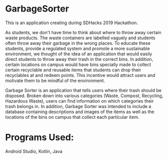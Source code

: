 # GarbageSorter

This is an application creating during SDHacks 2019 Hackathon.

As students, we don't have time to think about where to throw away certain waste products. The waste containers are labelled vaguely and students often throw away their garbage in the wrong places. To educate these students, provide a regulated system and promote a more sustainable environment, we thought of the idea of an application that would easily direct students to throw away their trash in the correct bins. In addition, certain locations on campus would have bins specially made to collect certain recyclable and reusable items that students can drop their recyclables at and redeem points. This incentive would attract users and motivate them to be mindful of the environment.

Garbage Sorter is an application that tells users where their trash should be disposed. Broken down into various categories (Waste, Compost, Recycling, Hazardous Waste), users can find information on which categories their trash belongs in. In addition, Garbage Sorter was intended to include a database containing descriptions and images of the items as well as the locations of the bins on campus that collect each particular item.

# Programs Used:
Android Studio, Kotlin, Java
